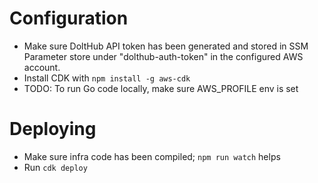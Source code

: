 
Configuration
===
* Make sure DoltHub API token has been generated and stored in SSM Parameter store under "dolthub-auth-token" in the configured AWS account.
* Install CDK with `npm install -g aws-cdk`
* TODO: To run Go code locally, make sure AWS_PROFILE env is set

Deploying
===
* Make sure infra code has been compiled; `npm run watch` helps
* Run `cdk deploy`
